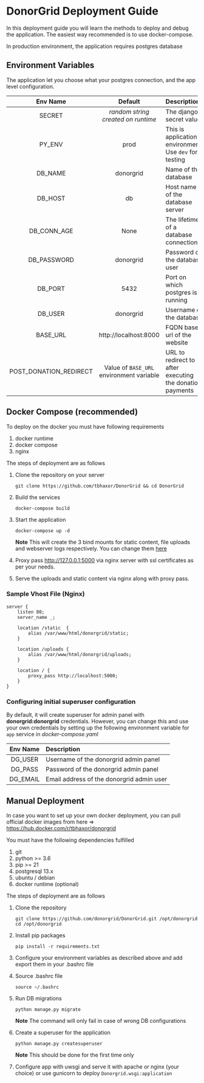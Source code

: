 # DonorGrid Deployment Guide

In this deployment guide you will learn the methods to deploy and debug the application. The easiest way recommended is to use docker-compose.

In production environment, the application requires postgres database

## Environment Variables

The application let you choose what your postgres connection, and the app level configuration.

|Env Name|Default|Description
|:---:|:---:|:---|
|SECRET|_random string created on runtime_|The django's secret value|
|PY_ENV|prod|This is application environment. Use `dev` for testing|
|DB_NAME|donorgrid|Name of the database|
|DB_HOST|db|Host name of the database server|
|DB_CONN_AGE|None|The lifetime of a database connection|
|DB_PASSWORD|donorgrid|Password of the database user|
|DB_PORT|5432|Port on which postgres is running|
|DB_USER|donorgrid|Username of the database|
|BASE_URL|http://localhost:8000|FQDN base url of the website| 
|POST_DONATION_REDIRECT|Value of `BASE_URL` environment variable|URL to redirect to after executing the donation payments|

## Docker Compose (recommended)

To deploy on the docker you must have following requirements

1. docker runtime
2. docker compose
3. nginx


The steps of deployment are as follows

1. Clone the repository on your server
    ```shell
    git clone https://github.com/tbhaxor/DonorGrid && cd DonorGrid
    ```
2. Build the services
   ```shell
   docker-compose build
   ```
3. Start the application
   ```shell
   docker-compose up -d
   ```
   
   **Note** This will create the 3 bind mounts for static content, file uploads and webserver logs respectively.
   You can change them [here](https://github.com/tbhaxor/DonorGrid/blob/main/docker-compose.yaml#L11-L13)

4. Proxy pass http://127.0.0.1:5000 via nginx server with ssl certificates as per your needs. 
5. Serve the uploads and static content via nginx along with proxy pass.

### Sample Vhost File (Nginx)
```nginx configuration
server {
    listen 80;
    server_name _;
    
    location /static  {
        alias /var/www/html/donorgrid/static;
    }

    location /uploads {
        alias /var/www/html/donorgrid/uploads;
    }

    location / {
        proxy_pass http://localhost:5000;
    }
}
   ```

### Configuring initial superuser configuration

By default, it will create superuser for admin panel with **donorgrid:donorgrid** credentials. However, you can change this and use your own credentials by setting up the following environment variable for `app` service in _docker-compose.yaml_

|Env Name|Description|
|:---:|:---|
|DG_USER|Username of the donorgrid admin panel|
|DG_PASS|Password of the donorgrid admin panel|
|DG_EMAIL|Email address of the donorgrid admin user|

## Manual Deployment

In case you want to set up your own docker deployment, you can pull official docker images from here &rArr; https://hub.docker.com/r/tbhaxor/donorgrid

You must have the following dependencies fulfilled

1. git
2. python >= 3.6 
3. pip >= 21
4. postgresql 13.x
5. ubuntu / debian
6. docker runtime (optional)

The steps of deployment are as follows

1. Clone the repository
   ```shell
   git clone https://github.com/donorgrid/DonorGrid.git /opt/donorgrid
   cd /opt/donorgrid
   ```
   
2. Install pip packages
   ```shell
   pip install -r requirements.txt
   ```

3. Configure your environment variables as described above and add export them in your .bashrc file
   
4. Source .bashrc file
   ```shell
   source ~/.bashrc
   ```
   
5. Run DB migrations
   ```shell
   python manage.py migrate
   ```
   
   **Note** The command will only fail in case of wrong DB configurations
6. Create a superuser for the application
   ```shell
   python manage.py createsuperuser
   ```
   
   **Note** This should be done for the first time only
   
7. Configure app with uwsgi and serve it with apache or nginx (your choice) or use gunicorn to deploy `Donorgrid.wsgi:application`
